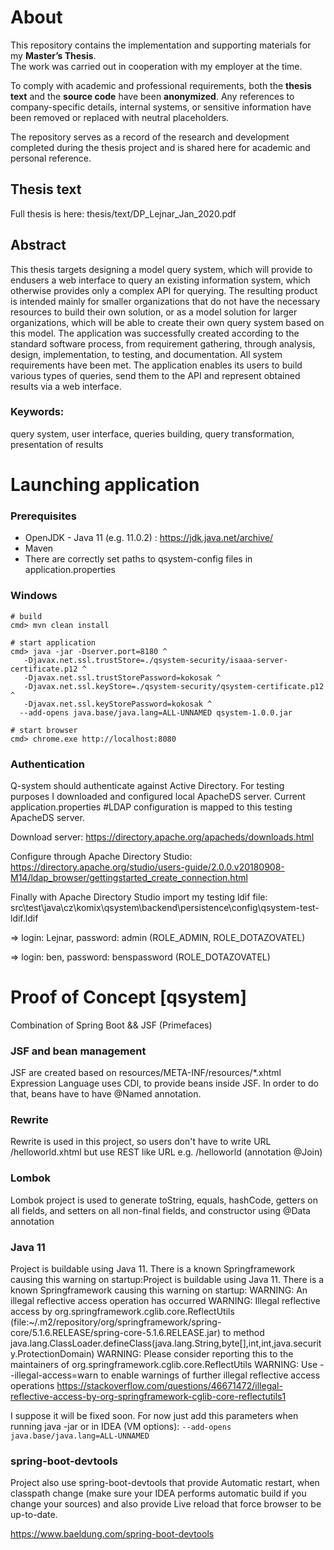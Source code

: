 # About
This repository contains the implementation and supporting materials for my **Master’s Thesis**.  
The work was carried out in cooperation with my employer at the time.  

To comply with academic and professional requirements, both the **thesis text** and the **source code** have been **anonymized**. Any references to company-specific details, internal systems, or sensitive information have been removed or replaced with neutral placeholders.  

The repository serves as a record of the research and development completed during the thesis project and is shared here for academic and personal reference.

## Thesis text
Full thesis is here: thesis/text/DP_Lejnar_Jan_2020.pdf

## Abstract
This thesis targets designing a model query system, which will provide to endusers
a web interface to query an existing information system, which otherwise
provides only a complex API for querying. The resulting product is intended
mainly for smaller organizations that do not have the necessary resources
to build their own solution, or as a model solution for larger organizations,
which will be able to create their own query system based on this model. The
application was successfully created according to the standard software process,
from requirement gathering, through analysis, design, implementation,
to testing, and documentation. All system requirements have been met. The
application enables its users to build various types of queries, send them to
the API and represent obtained results via a web interface.

### Keywords:
query system, user interface, queries building, query transformation, presentation of results

# Launching application

### Prerequisites

* OpenJDK - Java 11 (e.g. 11.0.2) : https://jdk.java.net/archive/
* Maven
* There are correctly set paths to qsystem-config files in application.properties 

### Windows

```
# build
cmd> mvn clean install

# start application
cmd> java -jar -Dserver.port=8180 ^
   -Djavax.net.ssl.trustStore=./qsystem-security/isaaa-server-certificate.p12 ^
   -Djavax.net.ssl.trustStorePassword=kokosak ^
   -Djavax.net.ssl.keyStore=./qsystem-security/qsystem-certificate.p12 ^
   -Djavax.net.ssl.keyStorePassword=kokosak ^
  --add-opens java.base/java.lang=ALL-UNNAMED qsystem-1.0.0.jar

# start browser
cmd> chrome.exe http://localhost:8080
```

### Authentication
Q-system should authenticate against Active Directory.
For testing purposes I downloaded and configured local ApacheDS server.
Current application.properties #LDAP configuration is mapped to this testing ApacheDS server.

Download server: https://directory.apache.org/apacheds/downloads.html 

Configure through Apache Directory Studio: https://directory.apache.org/studio/users-guide/2.0.0.v20180908-M14/ldap_browser/gettingstarted_create_connection.html

Finally with Apache Directory Studio import my testing ldif file: src\test\java\cz\komix\qsystem\backend\persistence\config\qsystem-test-ldif.ldif

=> login: Lejnar, password: admin (ROLE_ADMIN, ROLE_DOTAZOVATEL)

=> login: ben, password: benspassword (ROLE_DOTAZOVATEL)

# Proof of Concept [qsystem]
Combination of Spring Boot && JSF (Primefaces)

### JSF and bean management
JSF are created based on resources/META-INF/resources/*.xhtml
Expression Language uses CDI, to provide beans inside JSF. In order to do that, beans have to have @Named annotation.

### Rewrite
Rewrite is used in this project, so users don't have to write URL /helloworld.xhtml but use REST like URL e.g. /helloworld (annotation @Join)

### Lombok
Lombok project is used to generate toString, equals, hashCode, getters on all fields, and setters on all non-final fields, and constructor using @Data annotation

### Java 11
Project is buildable using Java 11. There is a known Springframework causing this warning on startup:Project is buildable using Java 11. There is a known Springframework causing this warning on startup:
WARNING: An illegal reflective access operation has occurred
WARNING: Illegal reflective access by org.springframework.cglib.core.ReflectUtils (file:~/.m2/repository/org/springframework/spring-core/5.1.6.RELEASE/spring-core-5.1.6.RELEASE.jar) to method java.lang.ClassLoader.defineClass(java.lang.String,byte[],int,int,java.security.ProtectionDomain)
WARNING: Please consider reporting this to the maintainers of org.springframework.cglib.core.ReflectUtils
WARNING: Use --illegal-access=warn to enable warnings of further illegal reflective access operations
https://stackoverflow.com/questions/46671472/illegal-reflective-access-by-org-springframework-cglib-core-reflectutils1

I suppose it will be fixed soon. For now just add this parameters when running java -jar or in IDEA (VM options):
``
--add-opens java.base/java.lang=ALL-UNNAMED 
``

### spring-boot-devtools
Project also use spring-boot-devtools that provide Automatic restart, when classpath change (make sure your IDEA performs automatic build if you change your sources) and also provide Live reload that force browser to be up-to-date.

https://www.baeldung.com/spring-boot-devtools
